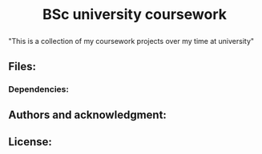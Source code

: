 
 <p align="center">
  <img src=""images/icon.png""/>
</p>


#  <p align="center">BSc university coursework</p>
"This is a collection of my coursework projects over my time at university"

## Files:

### Dependencies: 

## Authors and acknowledgment:

## License:
